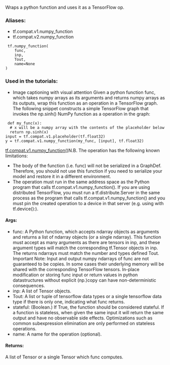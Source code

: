 Wraps a python function and uses it as a TensorFlow op.
### Aliases:
- tf.compat.v1.numpy_function
- tf.compat.v2.numpy_function

```
 tf.numpy_function(
    func,
    inp,
    Tout,
    name=None
)
```
### Used in the tutorials:
- Image captioning with visual attention
Given a python function func, which takes numpy arrays as its arguments and returns numpy arrays as its outputs, wrap this function as an operation in a TensorFlow graph. The following snippet constructs a simple TensorFlow graph that invokes the np.sinh() NumPy function as a operation in the graph:

```
 def my_func(x):
  # x will be a numpy array with the contents of the placeholder below
  return np.sinh(x)
input = tf.compat.v1.placeholder(tf.float32)
y = tf.compat.v1.numpy_function(my_func, [input], tf.float32)
```
[tf.compat.v1.numpy_function()](https://tensorflow.google.cn/api_docs/python/tf/numpy_function)N.B. The  operation has the following known limitations:

- The body of the function (i.e. func) will not be serialized in a GraphDef. Therefore, you should not use this function if you need to serialize your model and restore it in a different environment.
- The operation must run in the same address space as the Python program that calls tf.compat.v1.numpy_function(). If you are using distributed TensorFlow, you must run a tf.distribute.Server in the same process as the program that calls tf.compat.v1.numpy_function() and you must pin the created operation to a device in that server (e.g. using with tf.device():).
#### Args:
- func: A Python function, which accepts ndarray objects as arguments and returns a list of ndarray objects (or a single ndarray). This function must accept as many arguments as there are tensors in inp, and these argument types will match the corresponding tf.Tensor objects in inp. The returns ndarrays must match the number and types defined Tout. Important Note: Input and output numpy ndarrays of func are not guaranteed to be copies. In some cases their underlying memory will be shared with the corresponding TensorFlow tensors. In-place modification or storing func input or return values in python datastructures without explicit (np.)copy can have non-deterministic consequences.
- inp: A list of Tensor objects.
- Tout: A list or tuple of tensorflow data types or a single tensorflow data type if there is only one, indicating what func returns.
- stateful: (Boolean.) If True, the function should be considered stateful. If a function is stateless, when given the same input it will return the same output and have no observable side effects. Optimizations such as common subexpression elimination are only performed on stateless operations.
- name: A name for the operation (optional).
#### Returns:
A list of Tensor or a single Tensor which func computes.
